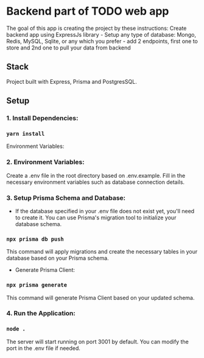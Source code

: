 # Backend part of TODO web app

The goal of this app is creating the project by these instructions:
Create backend app using ExpressJs library - Setup any type of database: Mongo, Redis, MySQL, Sqlite, or any which you prefer - add 2 endpoints, first one to store and 2nd one to pull your data from backend

## Stack
Project built with Express, Prisma and PostgresSQL.

## Setup

### 1. Install Dependencies:

### `yarn install`
Environment Variables:

### 2. Environment Variables:
Create a .env file in the root directory based on .env.example.
Fill in the necessary environment variables such as database connection details.

### 3. Setup Prisma Schema and Database:
* If the database specified in your .env file does not exist yet, you'll need to create it. 
You can use Prisma's migration tool to initialize your database schema.
### `npx prisma db push`
This command will apply migrations and create the necessary tables in your database based on your Prisma schema.

* Generate Prisma Client:
### `npx prisma generate`
This command will generate Prisma Client based on your updated schema.

### 4. Run the Application:

### `node .`
The server will start running on port 3001 by default. You can modify the port in the .env file if needed.

